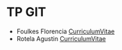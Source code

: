 # **TP GIT**
- Foulkes Florencia [CurriculumVitae](Florencia_Foulkes.md)
- Rotela Agustin [CurriculumVitae](Agustin_Rotela.md)